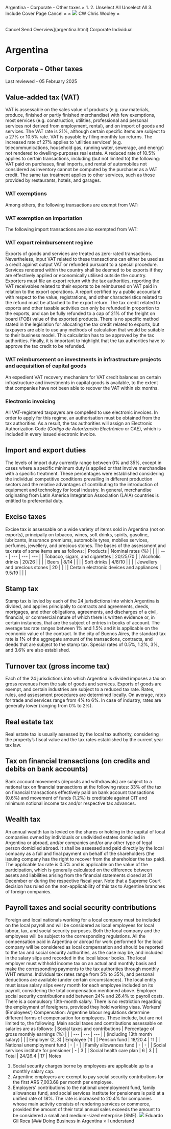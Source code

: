 Argentina - Corporate - Other taxes
×
1.
2.
Unselect All
Unselect All
3.
Include Cover Page
Cancel
×
×
![](-/media/world-wide-tax-summaries/attachments/global---chris-wooley.ashx%3Frev=ac5e5f3223b34096b1afc2a6009c7320&revision=ac5e5f32-23b3-4096-b1af-c2a6009c7320&hash=859B7ADC84DC2CBEC9760E9E6EE7DE6D0A8BFCDF)
CW
Chris Wooley
×
######
Cancel
Send
Overview](argentina.html)
Corporate
Individual
# Argentina
## Corporate - Other taxes
Last reviewed - 05 February 2025
## Value-added tax (VAT)
VAT is assessable on the sales value of products (e.g. raw materials, produce, finished or partly finished merchandise) with few exemptions, most services (e.g. construction, utilities, professional and personal services not derived from employment, rental), and on import of goods and services. The VAT rate is 21%, although certain specific items are subject to a 27% or 10.5% rate. VAT is payable by filing monthly tax returns.
The increased rate of 27% applies to ‘utilities services’ (e.g. telecommunications, household gas, running water, sewerage, and energy) not rendered to dwelling-purposes real estate.
A reduced rate of 10.5% applies to certain transactions, including (but not limited to) the following:
VAT paid on purchases, final imports, and rental of automobiles not considered as inventory cannot be computed by the purchaser as a VAT credit. The same tax treatment applies to other services, such as those provided by restaurants, hotels, and garages.
### VAT exemptions
Among others, the following transactions are exempt from VAT:
### VAT exemption on importation
The following import transactions are also exempted from VAT:
### VAT export reimbursement regime
Exports of goods and services are treated as zero-rated transactions. Nevertheless, input VAT related to these transactions can either be used as a credit against output VAT or refunded pursuant to a special procedure.
Services rendered within the country shall be deemed to be exports if they are effectively applied or economically utilised outside the country.
Exporters must file an export return with the tax authorities, reporting the VAT receivables related to their exports to be reimbursed on VAT paid in relation to the export operations. A report certified by a public accountant with respect to the value, registrations, and other characteristics related to the refund must be attached to the export return.
The tax credit related to exports and other taxable activities can only be refunded in proportion to the exports, and can be fully refunded to a cap of 21% of the freight on board (FOB) value of the exported products.
There is no specific method stated in the legislation for allocating the tax credit related to exports, but taxpayers are able to use any methods of calculation that would be suitable to their business model. This calculation has to be approved by the tax authorities.
Finally, it is important to highlight that the tax authorities have to approve the tax credit to be refunded.
### VAT reimbursement on investments in infrastructure projects and acquisition of capital goods
An expedient VAT recovery mechanism for VAT credit balances on certain infrastructure and investments in capital goods is available, to the extent that companies have not been able to recover the VAT within six months.
### Electronic invoicing
All VAT-registered taxpayers are compelled to use electronic invoices. In order to apply for this regime, an authorisation must be obtained from the tax authorities. As a result, the tax authorities will assign an Electronic Authorization Code (*Código de Autorización Electrónico* or CAE), which is included in every issued electronic invoice.
## Import and export duties
The levels of import duty currently range between 0% and 35%, except in cases where a specific minimum duty is applied or that involve merchandise with a specific treatment. These percentages were established considering the individual competitive conditions prevailing in different production sectors and the relative advantages of contributing to the introduction of equipment and technology for local industry. In general, merchandise originating from Latin America Integration Association (LAIA) countries is entitled to preferential duty.
## Excise taxes
Excise tax is assessable on a wide variety of items sold in Argentina (not on exports), principally on tobacco, wines, soft drinks, spirits, gasoline, lubricants, insurance premiums, automobile tyres, mobiles services, perfumes, jewellery, and precious stones. The bases of the assessment and tax rate of some items are as follows:
| Products | Nominal rates (%) |  |  |
| --- | --- | --- | --- |
| Tobacco, cigars, and cigarettes | 20/25/70 |
| Alcoholic drinks | 20/26 |  |  |
| Beers | 8/14 |  |  |
| Soft drinks | 4/8/10 |  |  |
| Jewellery and precious stones | 20 |  |  |
| Certain electronic devices and appliances | 9.5/19 |  |  |
## Stamp tax
Stamp tax is levied by each of the 24 jurisdictions into which Argentina is divided, and applies principally to contracts and agreements, deeds, mortgages, and other obligations, agreements, and discharges of a civil, financial, or commercial nature of which there is written evidence or, in certain instances, that are the subject of entries in books of account. The average tax rate ranges between 1% and 1.5% and it is applicable on the economic value of the contract.
In the city of Buenos Aires, the standard tax rate is 1% of the aggregate amount of the transactions, contracts, and deeds that are subject to the stamp tax. Special rates of 0.5%, 1.2%, 3%, and 3.6% are also established.
## Turnover tax (gross income tax)
Each of the 24 jurisdictions into which Argentina is divided imposes a tax on gross revenues from the sale of goods and services. Exports of goods are exempt, and certain industries are subject to a reduced tax rate. Rates, rules, and assessment procedures are determined locally. On average, rates for trade and services range from 4% to 6%. In case of industry, rates are generally lower (ranging from 0% to 2%).
## Real estate tax
Real estate tax is usually assessed by the local tax authority, considering the property’s fiscal value and the tax rates established by the current year tax law.
## Tax on financial transactions (on credits and debits on bank accounts)
Bank account movements (deposits and withdrawals) are subject to a national tax on financial transactions at the following rates:
33% of the tax on financial transactions effectively paid on bank account transactions (0.6%) and movement of funds (1.2%) is creditable against CIT and minimum notional income tax and/or respective tax advances.
## Wealth tax
An annual wealth tax is levied on the shares or holding in the capital of local companies owned by individuals or undivided estates domiciled in Argentina or abroad, and/or companies and/or any other type of legal person domiciled abroad. It shall be assessed and paid directly by the local company as a full and final payment on behalf of the shareholders (the issuing company has the right to recover from the shareholder the tax paid).
The applicable tax rate is 0.5% and is applicable on the value of the participation, which is generally calculated on the difference between assets and liabilities arising from the financial statements closed at 31 December or during the respective fiscal year.
Note that a Supreme Court decision has ruled on the non-applicability of this tax to Argentine branches of foreign companies.
## Payroll taxes and social security contributions
Foreign and local nationals working for a local company must be included on the local payroll and will be considered as local employees for local labour, tax, and social security purposes. Both the local company and the employees will be subject to the corresponding regulations.
All the compensation paid in Argentina or abroad for work performed for the local company will be considered as local compensation and should be reported to the tax and social security authorities, as the case may be, and included in the salary slips and recorded in the local labour books.
The local employer must withhold income tax on an actual and monthly basis and make the corresponding payments to the tax authorities through monthly WHT returns. Individual tax rates range from 5% to 35%, and personal deductions are available (under certain circumstances).
The local entity must issue salary slips every month for each employee included on its payroll, considering the total compensation mentioned above.
Employer social security contributions add between 24% and 26.4% to payroll costs. There is a compulsory 13th-month salary. There is no restriction regarding the employment of foreigners, provided they hold working visas.
Workers’ (Employees’) Compensation: Argentine labour regulations determine different forms of compensation for employees. These include, but are not limited to, the following:
Main social taxes and contributions assessable on salaries are as follows:
| Social taxes and contributions | Percentage of gross monthly earnings (%) | |
| --- | --- | --- |
| (including 13th month salary) | |
| Employer (2, 3) | Employee (1) |
| Pension fund | 18/20.4 | 11 |
| National unemployment fund | - | - |
| Family allowances fund | - | - |
| Social services institute for pensioner | - | 3 |
| Social health care plan | 6 | 3 |
| Total | 24/26.4 | 17 |
Notes
1. Social security charges borne by employees are applicable up to a monthly salary cap.
2. Argentine employers are exempt to pay social security contributions for the first ARS 7,003.68 per month per employee.
3. Employers' contributions to the national unemployment fund, family allowances fund, and social services institute for pensioners is paid at a unified rate of 18%. The rate is increased to 20.4% for companies whose main activity consists of rendering services or commerce, provided the amount of their total annual sales exceeds the amount to be considered a small and medium-sized enterprise (SME).
![](-/media/world-wide-tax-summaries/argentinaeduardo-marcelo-gil-rocaargentina--eduardo-gil-rocajpg20210405172326090.ashx%3Frev=6df0b810142e4b40afac7ca1442c86ef&revision=6df0b810-142e-4b40-afac-7ca1442c86ef&hash=136BB899D3ADD84DB34467F55FA2ED79F47C48FB)
Eduardo Gil Roca
[### Doing Business in Argentina
×
I understand
